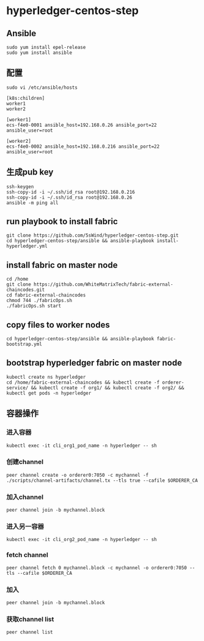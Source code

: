# hyperledger-centos-step

## Ansible
```
sudo yum install epel-release
sudo yum install ansible
```
## 配置
```
sudo vi /etc/ansible/hosts
```
```
[k8s:children]
worker1
worker2

[worker1]
ecs-f4e0-0001 ansible_host=192.168.0.26 ansible_port=22 ansible_user=root

[worker2]
ecs-f4e0-0002 ansible_host=192.168.0.216 ansible_port=22 ansible_user=root
```
## 生成pub key
```
ssh-keygen
ssh-copy-id -i ~/.ssh/id_rsa root@192.168.0.216
ssh-copy-id -i ~/.ssh/id_rsa root@192.168.0.26
ansible -m ping all
```

## run playbook to install fabric
```
git clone https://github.com/5sWind/hyperledger-centos-step.git
cd hyperledger-centos-step/ansible && ansible-playbook install-hyperledger.yml
```

## install fabric on master node
```
cd /home
git clone https://github.com/WhiteMatrixTech/fabric-external-chaincodes.git
cd fabric-external-chaincodes
chmod 744 ./fabricOps.sh
./fabricOps.sh start
```

## copy files to worker nodes
```
cd hyperledger-centos-step/ansible && ansible-playbook fabric-bootstrap.yml
```

## bootstrap hyperledger fabric on master node
```
kubectl create ns hyperledger
cd /home/fabric-external-chaincodes && kubectl create -f orderer-service/ && kubectl create -f org1/ && kubectl create -f org2/ && kubectl get pods -n hyperledger
```

## 容器操作
### 进入容器
```
kubectl exec -it cli_org1_pod_name -n hyperledger -- sh
```

### 创建channel
```
peer channel create -o orderer0:7050 -c mychannel -f ./scripts/channel-artifacts/channel.tx --tls true --cafile $ORDERER_CA
```

### 加入channel
```
peer channel join -b mychannel.block
```

### 进入另一容器
```
kubectl exec -it cli_org2_pod_name -n hyperledger -- sh
```

### fetch channel
```
peer channel fetch 0 mychannel.block -c mychannel -o orderer0:7050 --tls --cafile $ORDERER_CA
```

### 加入
```
peer channel join -b mychannel.block
```

### 获取channel list
```
peer channel list
```
